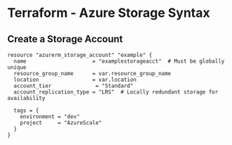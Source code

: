 # Terraform - Azure Storage Syntax

## Create a Storage Account

```hcl
resource "azurerm_storage_account" "example" {
  name                     = "examplestorageacct"  # Must be globally unique
  resource_group_name      = var.resource_group_name
  location                 = var.location
  account_tier              = "Standard"
  account_replication_type = "LRS"  # Locally redundant storage for availability

  tags = {
    environment = "dev"
    project     = "AzureScale"
  }
}
```